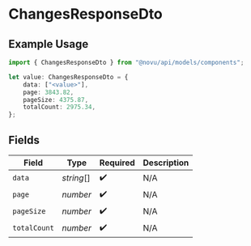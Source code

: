 # ChangesResponseDto

## Example Usage

```typescript
import { ChangesResponseDto } from "@novu/api/models/components";

let value: ChangesResponseDto = {
    data: ["<value>"],
    page: 3843.82,
    pageSize: 4375.87,
    totalCount: 2975.34,
};
```

## Fields

| Field              | Type               | Required           | Description        |
| ------------------ | ------------------ | ------------------ | ------------------ |
| `data`             | *string*[]         | :heavy_check_mark: | N/A                |
| `page`             | *number*           | :heavy_check_mark: | N/A                |
| `pageSize`         | *number*           | :heavy_check_mark: | N/A                |
| `totalCount`       | *number*           | :heavy_check_mark: | N/A                |